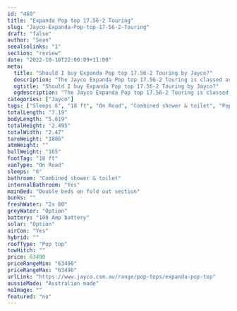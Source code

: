 ```yaml
---
id: "460"
title: "Expanda Pop top 17.56-2 Touring"
slug: "Jayco-Expanda-Pop-top-17-56-2-Touring"
draft: "false"
author: "Sean"
seealsolinks: "1"
section: "review"
date: "2022-10-10T22:00:09+11:00"
meta:
  title: "Should I buy Expanda Pop top 17.56-2 Touring by Jayco?"
  description: "The Jayco Expanda Pop top 17.56-2 Touring is classed as On Road, and sleeps 6 people. It is Australian made and comes in at 18 ft. It generally has Combined shower & toilet."
  ogtitle: "Should I buy Expanda Pop top 17.56-2 Touring by Jayco?"
  ogdescription: "The Jayco Expanda Pop top 17.56-2 Touring is classed as On Road, and sleeps 6 people. It is Australian made and comes in at 18 ft. It generally has Combined shower & toilet."
categories: ["Jayco"]
tags: ["Sleeps 6", "18 ft", "On Road", "Combined shower & toilet", "Pop top", "60 - 70k", "Australian made"]
totalLength: "7.19"
bodyLength: "5.619"
totalHeight: "2.495"
totalWidth: "2.47"
tareWeight: "1886"
atmWeight: ""
ballWeight: "165"
footTag: "18 ft"
vanType: "On Road"
sleeps: "6"
bathroom: "Combined shower & toilet"
internalBathroom: "Yes"
mainBed: "Double beds on fold out section"
bunks: ""
freshWater: "2x 80"
greyWater: "Option"
battery: "100 Amp battery"
solar: "Option"
airCon: "Yes"
hybrid: ""
roofType: "Pop top"
towHitch: ""
price: 63490
priceRangeMin: "63490"
priceRangeMax: "63490"
urlLink: "https://www.jayco.com.au/range/pop-tops/expanda-pop-top"
aussieMade: "Australian made"
noImage: ""
featured: "no"
---
```

